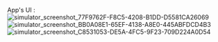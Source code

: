 App's UI : 
![simulator_screenshot_77F9762F-F8C5-4208-B1DD-D5581CA26069](https://github.com/trungnt1000vn/SpellCheck/assets/62378535/765c9f0d-bebd-4cb3-a5b3-36f127501369)
![simulator_screenshot_BB0A08E1-65EF-4138-A8E0-445ABFDCD4B3](https://github.com/trungnt1000vn/SpellCheck/assets/62378535/c571e0e3-0f13-4083-a670-eb08bba40dbe)
![simulator_screenshot_C8531053-DE5A-4FC5-9F23-709D224A0D54](https://github.com/trungnt1000vn/SpellCheck/assets/62378535/1b490029-adcd-4c8e-a491-bc6822cc8f6b)

